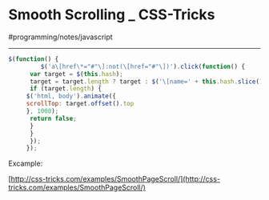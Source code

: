 # Smooth Scrolling _ CSS-Tricks
#programming/notes/javascript
- - - -
```js
$(function() { 
	     $('a\[href\*="#"\]:not(\[href="#"\])').click(function() {     if (location.pathname.replace(/^\\//,'') == this.pathname.replace(/^\\//,'') && location.hostname == this.hostname) { 
      var target = $(this.hash); 
      target = target.length ? target : $('\[name=' + this.hash.slice(1) +'\]'); 
      if (target.length) { 
     $('html, body').animate({ 
     scrollTop: target.offset().top 
     }, 1000); 
      return false; 
      }   
      }   
      }); 
     }); 
```

Excample:

[http://css-tricks.com/examples/SmoothPageScroll/](http://css-tricks.com/examples/SmoothPageScroll/)

